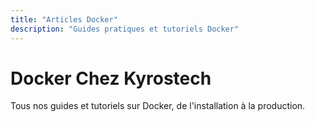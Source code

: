 ```yaml
---
title: "Articles Docker"
description: "Guides pratiques et tutoriels Docker"
---
```

# Docker Chez Kyrostech

Tous nos guides et tutoriels sur Docker, de l'installation à la production.